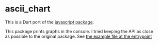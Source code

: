 # ascii_chart
This is a Dart port of the [javascript package](https://github.com/kroitor/asciichart).

This package prints graphs in the console. I tried keeping the API as close as possible to the original package. See [the example file at the entrypoint](./bin/ascii_chart.dart)
